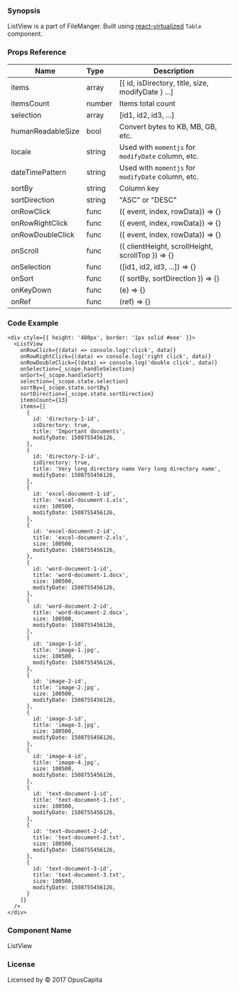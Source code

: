 ### Synopsis

ListView is a part of FileManger. Built using [react-virtualized](https://github.com/bvaughn/react-virtualized/blob/master/docs/Table.md) `Table` component.

### Props Reference

| Name                           | Type                    | Description                                                 |
| ------------------------------ | :---------------------- | ----------------------------------------------------------- |
| items                          | array                   | [{ id, isDirectory, title, size, modifyDate } ...]          |
| itemsCount                     | number                  | Items total count                                           |
| selection                      | array                   | [id1, id2, id3, ...]                                        |
| humanReadableSize              | bool                    | Convert bytes to KB, MB, GB, etc.                           |
| locale                         | string                  | Used with `momentjs` for `modifyDate` column, etc.          |
| dateTimePattern                | string                  | Used with `momentjs` for `modifyDate` column, etc.          |
| sortBy                         | string                  | Column key                                                  |
| sortDirection                  | string                  | "ASC" or "DESC"                                             |
| onRowClick                     | func                    | ({ event, index, rowData}) => {}                            |
| onRowRightClick                | func                    | ({ event, index, rowData}) => {}                            |
| onRowDoubleClick               | func                    | ({ event, index, rowData}) => {}                            |
| onScroll                       | func                    | ({ clientHeight, scrollHeight, scrollTop }) => {}           |
| onSelection                    | func                    | ([id1, id2, id3, ...]) => {}                                |
| onSort                         | func                    | ({ sortBy, sortDirection }) => {}                           |
| onKeyDown                      | func                    | (e) => {}                                                   |
| onRef                          | func                    | (ref) => {}                                                 |

### Code Example

```
<div style={{ height: '480px', border: '1px solid #eee' }}>
  <ListView
    onRowClick={(data) => console.log('click', data)}
    onRowRightClick={(data) => console.log('right click', data)}
    onRowDoubleClick={(data) => console.log('double click', data)}
    onSelection={_scope.handleSelection}
    onSort={_scope.handleSort}
    selection={_scope.state.selection}
    sortBy={_scope.state.sortBy}
    sortDirection={_scope.state.sortDirection}
    itemsCount={13}
    items={[
      { 
        id: 'directory-1-id',
        isDirectory: true,
        title: 'Important documents',
        modifyDate: 1508755456126,
      },
      { 
        id: 'directory-2-id',
        isDirectory: true,  
        title: 'Very long directory name Very long directory name',
        modifyDate: 1508755456126,
      },
      { 
        id: 'excel-document-1-id',
        title: 'excel-document-1.xls',
        size: 100500,
        modifyDate: 1508755456126,
      },
      { 
        id: 'excel-document-2-id',
        title: 'excel-document-2.xls',
        size: 100500,
        modifyDate: 1508755456126,
      },
      { 
        id: 'word-document-1-id',
        title: 'word-document-1.docx',
        size: 100500,
        modifyDate: 1508755456126,
      },
      { 
        id: 'word-document-2-id',
        title: 'word-document-2.docx',
        size: 100500,
        modifyDate: 1508755456126,
      },
      { 
        id: 'image-1-id',
        title: 'image-1.jpg',
        size: 100500,
        modifyDate: 1508755456126,
      },
      { 
        id: 'image-2-id',
        title: 'image-2.jpg',
        size: 100500,
        modifyDate: 1508755456126,
      },
      { 
        id: 'image-3-id',
        title: 'image-3.jpg',
        size: 100500,
        modifyDate: 1508755456126,
      },
      { 
        id: 'image-4-id',
        title: 'image-4.jpg',
        size: 100500,
        modifyDate: 1508755456126,
      },
      { 
        id: 'text-document-1-id',
        title: 'text-document-1.txt',
        size: 100500,
        modifyDate: 1508755456126,
      },
      { 
        id: 'text-document-2-id',
        title: 'text-document-2.txt',
        size: 100500,
        modifyDate: 1508755456126,
      },
      { 
        id: 'text-document-3-id',
        title: 'text-document-3.txt',
        size: 100500,
        modifyDate: 1508755456126,
      }
    ]}
  />
</div>
```

### Component Name

ListView

### License

Licensed by © 2017 OpusCapita

